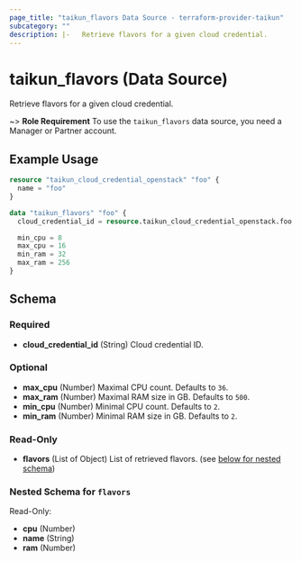 ```yaml
---
page_title: "taikun_flavors Data Source - terraform-provider-taikun"
subcategory: ""
description: |-   Retrieve flavors for a given cloud credential.
---
```


# taikun_flavors (Data Source)

Retrieve flavors for a given cloud credential.

~> **Role Requirement** To use the `taikun_flavors` data source, you need a Manager or Partner account.

## Example Usage

```terraform
resource "taikun_cloud_credential_openstack" "foo" {
  name = "foo"
}

data "taikun_flavors" "foo" {
  cloud_credential_id = resource.taikun_cloud_credential_openstack.foo.id

  min_cpu = 8
  max_cpu = 16
  min_ram = 32
  max_ram = 256
}
```

<!-- schema generated by tfplugindocs -->
## Schema

### Required

- **cloud_credential_id** (String) Cloud credential ID.

### Optional

- **max_cpu** (Number) Maximal CPU count. Defaults to `36`.
- **max_ram** (Number) Maximal RAM size in GB. Defaults to `500`.
- **min_cpu** (Number) Minimal CPU count. Defaults to `2`.
- **min_ram** (Number) Minimal RAM size in GB. Defaults to `2`.

### Read-Only

- **flavors** (List of Object) List of retrieved flavors. (see [below for nested schema](#nestedatt--flavors))

<a id="nestedatt--flavors"></a>
### Nested Schema for `flavors`

Read-Only:

- **cpu** (Number)
- **name** (String)
- **ram** (Number)


